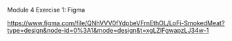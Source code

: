 Module 4 Exercise 1: Figma

https://www.figma.com/file/QNhVVV0fYdpbeVFrnEthOL/LoFi-SmokedMeat?type=design&node-id=0%3A1&mode=design&t=xgLZIFgwapzLJ34w-1